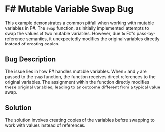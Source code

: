 # F# Mutable Variable Swap Bug

This example demonstrates a common pitfall when working with mutable variables in F#.  The `swap` function, as initially implemented, attempts to swap the values of two mutable variables. However, due to F#'s pass-by-reference semantics, it unexpectedly modifies the original variables directly instead of creating copies.

## Bug Description

The issue lies in how F# handles mutable variables.  When `x` and `y` are passed to the `swap` function, the function receives direct references to the original variables.  The assignment within the function directly modifies these original variables, leading to an outcome different from a typical value swap.

## Solution

The solution involves creating copies of the variables before swapping to work with values instead of references.